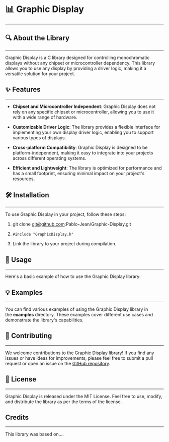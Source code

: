 # 📊 Graphic Display
------------------
    

##  🔍 About the Library
--------------------

Graphic Display is a C library designed for controlling monochromatic displays without any chipset or microcontroller dependency. This library allows you to use any display by providing a driver logic, making it a versatile solution for your project.

## ✨ Features
----------

*   **Chipset and Microcontroller Independent**: Graphic Display does not rely on any specific chipset or microcontroller, allowing you to use it with a wide range of hardware.
    
*   **Customizable Driver Logic**: The library provides a flexible interface for implementing your own display driver logic, enabling you to support various types of displays.
    
*   **Cross-platform Compatibility**: Graphic Display is designed to be platform-independent, making it easy to integrate into your projects across different operating systems.
    
*   **Efficient and Lightweight**: The library is optimized for performance and has a small footprint, ensuring minimal impact on your project's resources.
    

## 🛠️ Installation
----------------

To use Graphic Display in your project, follow these steps:

1.  git clone git@github.com:Pablo-Jean/Graphic-Display.git
    
2.  ```#include "GraphicDisplay.h"```
    
3.  Link the library to your project during compilation.
    

## 🚀 Usage
--------

Here's a basic example of how to use the Graphic Display library:

## 💡 Examples
-----------

You can find various examples of using the Graphic Display library in the **examples** directory. These examples cover different use cases and demonstrate the library's capabilities.

## 🤝 Contributing
---------------

We welcome contributions to the Graphic Display library! If you find any issues or have ideas for improvements, please feel free to submit a pull request or open an issue on the [GitHub repository](https://github.com/your-username/graphic-display).

## 📄 License
----------

Graphic Display is released under the MIT License. Feel free to use, modify, and distribute the library as per the terms of the license.

## Credits
----------

This library was based on....
